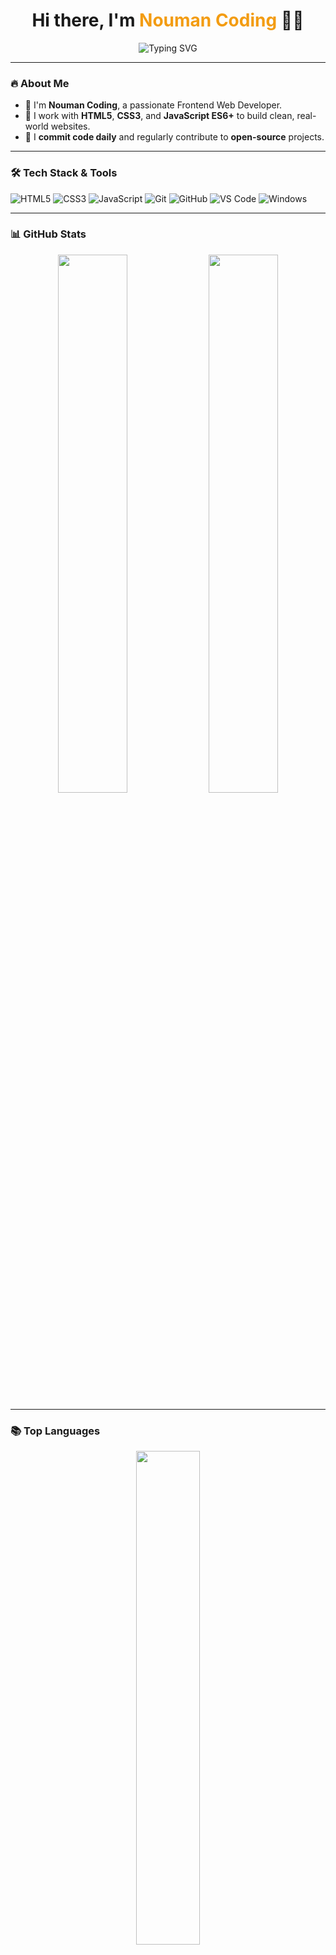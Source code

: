 <h1 align="center">
  Hi there, I'm <span style="color:#f39c12;">Nouman Coding</span> 👨‍💻
</h1>

<p align="center">
  <img src="https://readme-typing-svg.demolab.com?font=Fira+Code&size=24&pause=1000&center=true&width=450&lines=Frontend+Web+Developer;JavaScript+%7C+HTML5+%7C+CSS3;Clean+Code+%7C+Live+Projects+%7C+Daily+Practice" alt="Typing SVG" />
</p>

---

### 🔥 About Me
- 💼 I'm **Nouman Coding**, a passionate Frontend Web Developer.
- 🔧 I work with **HTML5**, **CSS3**, and **JavaScript ES6+** to build clean, real-world websites.
- 📅 I **commit code daily** and regularly contribute to **open-source** projects.
---

### 🛠️ Tech Stack & Tools
![HTML5](https://img.shields.io/badge/-HTML5-E34F26?style=for-the-badge&logo=html5&logoColor=fff)
![CSS3](https://img.shields.io/badge/-CSS3-1572B6?style=for-the-badge&logo=css3&logoColor=fff)
![JavaScript](https://img.shields.io/badge/-JavaScript-F7DF1E?style=for-the-badge&logo=javascript&logoColor=000)
![Git](https://img.shields.io/badge/-Git-F05032?style=for-the-badge&logo=git&logoColor=fff)
![GitHub](https://img.shields.io/badge/-GitHub-181717?style=for-the-badge&logo=github&logoColor=fff)
![VS Code](https://img.shields.io/badge/-VSCode-007ACC?style=for-the-badge&logo=visual-studio-code&logoColor=fff)
![Windows](https://img.shields.io/badge/-Windows-0078D6?style=for-the-badge&logo=windows&logoColor=fff)

---

### 📊 GitHub Stats

<p align="center">
  <img src="https://github-readme-stats.vercel.app/api?username=Noumancoding&show_icons=true&theme=github_dark&hide_border=true" width="47%" />
  <img src="https://streak-stats.demolab.com/?user=Noumancoding&theme=github-dark&hide_border=true" width="47%" />
</p>

---

### 📚 Top Languages

<p align="center">
  <img src="https://github-readme-stats.vercel.app/api/top-langs/?username=Noumancoding&layout=compact&theme=github_dark&hide_border=true" width="45%">
</p>

---

### 🐍 Contributions Graph

<div align="center">
  <h2>🐍 My Contributions 🐍</h2>

  ![Snake animation](https://github.com/Noumancoding/Noumancoding/blob/output/github-snake-dark.svg)

</div>

---

### 📫 Connect With Me

- 📧 Email: [noumanali.coding@gmail.com](mailto:noumanali.coding@gmail.com)
- 🔗 GitHub: [@Noumancoding](https://github.com/Noumancoding)

---

<p align="center">
  <img src="https://komarev.com/ghpvc/?username=Noumancoding&label=Profile+Views&color=0e75b6&style=flat" alt="Noumancoding" />
</p>
